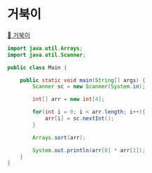 # 거북이
[:link: 거북이](https://www.acmicpc.net/problem/2959) 
<br>

```java
import java.util.Arrays;
import java.util.Scanner;

public class Main {

    public static void main(String[] args) {
        Scanner sc = new Scanner(System.in);

        int[] arr = new int[4];

        for(int i = 0; i < arr.length; i++){
            arr[i] = sc.nextInt();
        }

        Arrays.sort(arr);

        System.out.println(arr[0] * arr[2]);
    }
}
```
